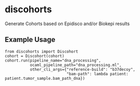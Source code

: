 # discohorts
Generate Cohorts based on Epidisco and/or Biokepi results

## Example Usage

```
from discohorts import Discohort
cohort = Discohort(cohort)
cohort.run(pipeline_name="dna_processing",
           ocaml_pipeline_path="dna_processing.ml",
           other_cli_args={"reference-build": "b37decoy",
                           "bam-path": lambda patient: patient.tumor_sample.bam_path_dna})
```
